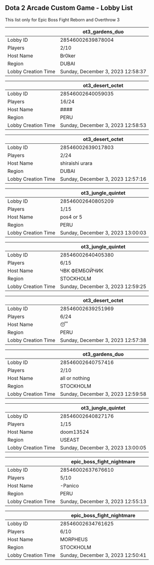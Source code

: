 ## Dota 2 Arcade Custom Game - Lobby List

This list only for Epic Boss Fight Reborn and Overthrow 3

|  | ot3_gardens_duo |
| ------ | ------ |
| Lobby ID | 28546002639878004 |
| Players | 2/10 |
| Host Name | Br0ker |
| Region | DUBAI |
| Lobby Creation Time | Sunday, December 3, 2023 12:58:37 |


|  | ot3_desert_octet |
| ------ | ------ |
| Lobby ID | 28546002640059035 |
| Players | 16/24 |
| Host Name | #### |
| Region | PERU |
| Lobby Creation Time | Sunday, December 3, 2023 12:58:53 |


|  | ot3_desert_octet |
| ------ | ------ |
| Lobby ID | 28546002639017803 |
| Players | 2/24 |
| Host Name | shiraishi urara |
| Region | DUBAI |
| Lobby Creation Time | Sunday, December 3, 2023 12:57:16 |


|  | ot3_jungle_quintet |
| ------ | ------ |
| Lobby ID | 28546002640805209 |
| Players | 1/15 |
| Host Name | pos4 or 5 |
| Region | PERU |
| Lobby Creation Time | Sunday, December 3, 2023 13:00:03 |


|  | ot3_jungle_quintet |
| ------ | ------ |
| Lobby ID | 28546002640405380 |
| Players | 6/15 |
| Host Name | ЧВК ФЕМБОЙЧИК |
| Region | STOCKHOLM |
| Lobby Creation Time | Sunday, December 3, 2023 12:59:25 |


|  | ot3_desert_octet |
| ------ | ------ |
| Lobby ID | 28546002639251969 |
| Players | 6/24 |
| Host Name | 😴 |
| Region | PERU |
| Lobby Creation Time | Sunday, December 3, 2023 12:57:38 |


|  | ot3_gardens_duo |
| ------ | ------ |
| Lobby ID | 28546002640757416 |
| Players | 2/10 |
| Host Name | all or nothing |
| Region | STOCKHOLM |
| Lobby Creation Time | Sunday, December 3, 2023 12:59:58 |


|  | ot3_jungle_quintet |
| ------ | ------ |
| Lobby ID | 28546002640827176 |
| Players | 1/15 |
| Host Name | doom13524 |
| Region | USEAST |
| Lobby Creation Time | Sunday, December 3, 2023 13:00:05 |


|  | epic_boss_fight_nightmare |
| ------ | ------ |
| Lobby ID | 28546002637676610 |
| Players | 5/10 |
| Host Name | -Panico |
| Region | PERU |
| Lobby Creation Time | Sunday, December 3, 2023 12:55:13 |


|  | epic_boss_fight_nightmare |
| ------ | ------ |
| Lobby ID | 28546002634761625 |
| Players | 6/10 |
| Host Name | MORPHEUS |
| Region | STOCKHOLM |
| Lobby Creation Time | Sunday, December 3, 2023 12:50:41 |


